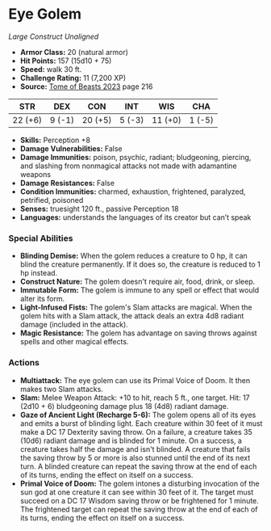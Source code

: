 # Eye Golem

*Large* *Construct* *Unaligned*

- **Armor Class:** 20 (natural armor)
- **Hit Points:** 157 (15d10 + 75)
- **Speed:** walk 30 ft.
- **Challenge Rating:** 11 (7,200 XP)
- **Source:** [Tome of Beasts 2023](https://koboldpress.com/kpstore/product/tome-of-beasts-1-2023-edition/) page 216

| STR | DEX | CON | INT | WIS | CHA |
| --- | --- | --- | --- | --- | --- |
| 22 (+6) | 9 (-1) | 20 (+5) | 5 (-3) | 11 (+0) | 1 (-5) |

- **Skills:** Perception +8
- **Damage Vulnerabilities:** False
- **Damage Immunities:** poison, psychic, radiant; bludgeoning, piercing, and slashing from nonmagical attacks not made with adamantine weapons
- **Damage Resistances:** False
- **Condition Immunities:** charmed, exhaustion, frightened, paralyzed, petrified, poisoned
- **Senses:** truesight 120 ft., passive Perception 18
- **Languages:** understands the languages of its creator but can’t speak

### Special Abilities

- **Blinding Demise:** When the golem reduces a creature to 0 hp, it can blind the creature permanently. If it does so, the creature is reduced to 1 hp instead.
- **Construct Nature:** The golem doesn't require air, food, drink, or sleep.
- **Immutable Form:** The golem is immune to any spell or effect that would alter its form.
- **Light-Infused Fists:** The golem's Slam attacks are magical. When the golem hits with a Slam attack, the attack deals an extra 4d8 radiant damage (included in the attack).
- **Magic Resistance:** The golem has advantage on saving throws against spells and other magical effects.

### Actions

- **Multiattack:** The eye golem can use its Primal Voice of Doom. It then makes two Slam attacks.
- **Slam:** Melee Weapon Attack: +10 to hit, reach 5 ft., one target. Hit: 17 (2d10 + 6) bludgeoning damage plus 18 (4d8) radiant damage.
- **Gaze of Ancient Light (Recharge 5-6):** The golem opens all of its eyes and emits a burst of blinding light. Each creature within 30 feet of it must make a DC 17 Dexterity saving throw. On a failure, a creature takes 35 (10d6) radiant damage and is blinded for 1 minute. On a success, a creature takes half the damage and isn't blinded. A creature that fails the saving throw by 5 or more is also stunned until the end of its next turn. A blinded creature can repeat the saving throw at the end of each of its turns, ending the effect on itself on a success.
- **Primal Voice of Doom:** The golem intones a disturbing invocation of the sun god at one creature it can see within 30 feet of it. The target must succeed on a DC 17 Wisdom saving throw or be frightened for 1 minute. The frightened target can repeat the saving throw at the end of each of its turns, ending the effect on itself on a success.
